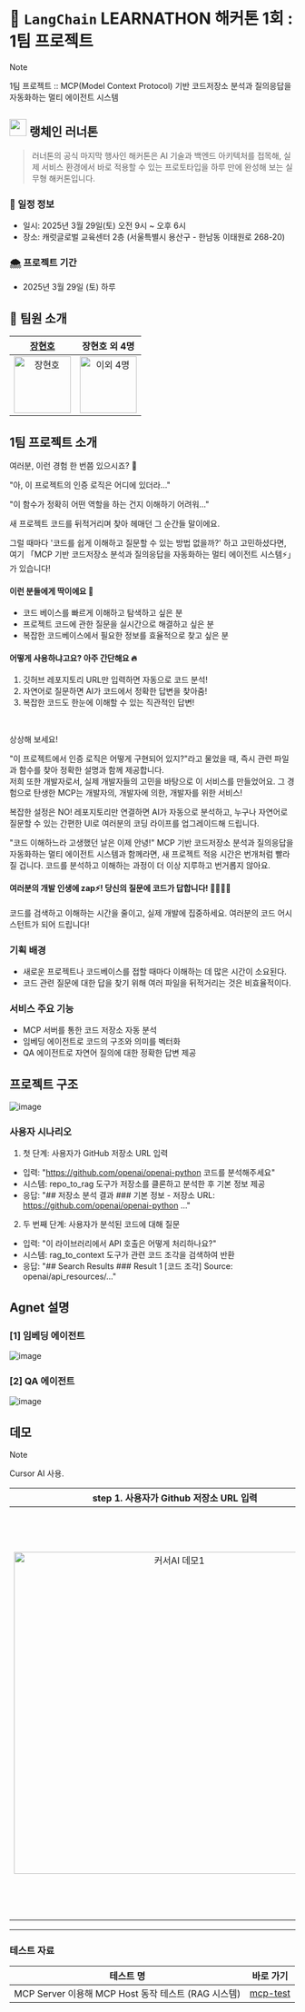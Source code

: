 # 🦜 `LangChain` LEARNATHON 해커톤 1회 : 1팀 프로젝트
> [!NOTE]
> 1팀 프로젝트 :: MCP(Model Context Protocol) 기반 코드저장소 분석과 질의응답을 자동화하는 멀티 에이전트 시스템

## <img src="https://github.com/user-attachments/assets/00d2c1e4-6970-47e8-9904-712e4a4a3c33" width="30px" height="30px"> 랭체인 러너톤
> 러너톤의 공식 마지막 행사인 해커톤은 AI 기술과 백엔드 아키텍처를 접목해, 실제 서비스 환경에서 바로 적용할 수 있는 프로토타입을 하루 만에 완성해 보는 실무형 해커톤입니다.

### 📅 일정 정보
- 일시: 2025년 3월 29일(토) 오전 9시 ~ 오후 6시
- 장소: 캐럿글로벌 교육센터 2층 (서울특별시 용산구 - 한남동 이태원로 268-20)

### 🌨️ 프로젝트 기간
-  2025년 3월 29일 (토) 하루

## 👼 팀원 소개
|  [장현호](https://github.com/hyunolike)|  장현호 외 4명  |  
| :----------: |  :--------:  
| <img src="https://avatars.githubusercontent.com/hyunolike" width=100px alt="장현호"/>| <img src="https://github.com/user-attachments/assets/57cec2e0-c260-490d-9dc3-0bcaf0bc666a" width=100px alt="이외 4명"/>  | 

<!--
## 🤖 프로젝트 소개
-->


## 1팀 프로젝트 소개
여러분, 이런 경험 한 번쯤 있으시죠? 🤔

"아, 이 프로젝트의 인증 로직은 어디에 있더라..."

"이 함수가 정확히 어떤 역할을 하는 건지 이해하기 어려워..."

새 프로젝트 코드를 뒤적거리며 찾아 헤매던 그 순간들 말이에요.

그럴 때마다 '코드를 쉽게 이해하고 질문할 수 있는 방법 없을까?' 하고 고민하셨다면, 여기 「MCP 기반 코드저장소 분석과 질의응답을 자동화하는 멀티 에이전트 시스템⚡️」 가 있습니다!


#### 이런 분들에게 딱이에요 🙌
- 코드 베이스를 빠르게 이해하고 탐색하고 싶은 분
- 프로젝트 코드에 관한 질문을 실시간으로 해결하고 싶은 분
- 복잡한 코드베이스에서 필요한 정보를 효율적으로 찾고 싶은 분

#### 어떻게 사용하냐고요? 아주 간단해요 🔥
1. 깃허브 레포지토리 URL만 입력하면 자동으로 코드 분석!
2. 자연어로 질문하면 AI가 코드에서 정확한 답변을 찾아줌!
3. 복잡한 코드도 한눈에 이해할 수 있는 직관적인 답변!

<br>

상상해 보세요!

"이 프로젝트에서 인증 로직은 어떻게 구현되어 있지?"라고 물었을 때, 즉시 관련 파일과 함수를 찾아 정확한 설명과 함께 제공합니다.
<br>
저희 또한 개발자로서, 실제 개발자들의 고민을 바탕으로 이 서비스를 만들었어요.
그 경험으로 탄생한 MCP는 개발자의, 개발자에 의한, 개발자를 위한 서비스!

복잡한 설정은 NO! 레포지토리만 연결하면 AI가 자동으로 분석하고, 누구나 자연어로 질문할 수 있는 간편한 UI로 여러분의 코딩 라이프를 업그레이드해 드립니다.
<br>

"코드 이해하느라 고생했던 날은 이제 안녕!"
MCP 기반 코드저장소 분석과 질의응답을 자동화하는 멀티 에이전트 시스템과 함께라면, 새 프로젝트 적응 시간은 번개처럼 빨라질 겁니다. 코드를 분석하고 이해하는 과정이 더 이상 지루하고 번거롭지 않아요.

#### 여러분의 개발 인생에 zap⚡️! 당신의 질문에 코드가 답합니다! 🕺🏻💃🏻
코드를 검색하고 이해하는 시간을 줄이고, 실제 개발에 집중하세요. 여러분의 코드 어시스턴트가 되어 드립니다!
<br>
### 기획 배경

- 새로운 프로젝트나 코드베이스를 접할 때마다 이해하는 데 많은 시간이 소요된다.
- 코드 관련 질문에 대한 답을 찾기 위해 여러 파일을 뒤적거리는 것은 비효율적이다.

### 서비스 주요 기능

- MCP 서버를 통한 코드 저장소 자동 분석
- 임베딩 에이전트로 코드의 구조와 의미를 벡터화
- QA 에이전트로 자연어 질의에 대한 정확한 답변 제공

## 프로젝트 구조
![image](https://github.com/user-attachments/assets/3c25cbf3-44ed-4647-aa0c-d5a0317a0adc)

### 사용자 시나리오
1. 첫 단계: 사용자가 GitHub 저장소 URL 입력
  - 입력: "https://github.com/openai/openai-python 코드를 분석해주세요"
  - 시스템: repo_to_rag 도구가 저장소를 클론하고 분석한 후 기본 정보 제공
  - 응답: "## 저장소 분석 결과 ### 기본 정보 - 저장소 URL: https://github.com/openai/openai-python ..."

2. 두 번째 단계: 사용자가 분석된 코드에 대해 질문
  - 입력: "이 라이브러리에서 API 호출은 어떻게 처리하나요?"
  - 시스템: rag_to_context 도구가 관련 코드 조각을 검색하여 반환
  - 응답: "## Search Results ### Result 1 [코드 조각] Source: openai/api_resources/..."

## Agnet 설명
### [1] 임베딩 에이전트
![image](https://github.com/user-attachments/assets/33a47e60-457f-44f0-9fe7-4d1c9bc7a640)

### [2] QA 에이전트
![image](https://github.com/user-attachments/assets/71b7dc14-e3b6-4c5c-b675-d456864bf4bd)

## 데모
> [!NOTE]
> Cursor AI 사용.


|step 1. 사용자가 Github 저장소 URL 입력|step 2. 사용자가 분석된 코드에 대해 질문|
|:-:|:-:|
|<img width="567" alt="커서AI 데모1" src="https://github.com/user-attachments/assets/ee91a87b-6ec0-42d8-92ea-5b88f940cac6" />|<img width="721" alt="커서AI 데모2" src="https://github.com/user-attachments/assets/12688ab8-86f0-4c37-a1e9-1a2644e367c2" />|

---
### 테스트 자료
|테스트 명|바로 가기|
|-|-|
|MCP Server 이용해 MCP Host 동작 테스트 (RAG 시스템)|[mcp-test](https://github.com/codepresso-learnathon-1st/mcp-test/tree/27740d6a9c1985678e9f4bd265c52bc131daa0bc)|






